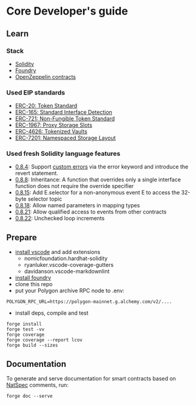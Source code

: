 # Core Developer's guide

## Learn

### Stack

* [Solidity](https://soliditylang.org/)
* [Foundry](https://book.getfoundry.sh/)
* [OpenZeppelin contracts](https://www.openzeppelin.com/contracts)

### Used EIP standards

* [ERC-20: Token Standard](https://eips.ethereum.org/EIPS/eip-20)
* [ERC-165: Standard Interface Detection](https://eips.ethereum.org/EIPS/eip-165)
* [ERC-721: Non-Fungible Token Standard](https://eips.ethereum.org/EIPS/eip-721)
* [ERC-1967: Proxy Storage Slots](https://eips.ethereum.org/EIPS/eip-1967)
* [ERC-4626: Tokenized Vaults](https://eips.ethereum.org/EIPS/eip-4626)
* [ERC-7201: Namespaced Storage Layout](https://eips.ethereum.org/EIPS/eip-7201)

### Used fresh Solidity language features

* [0.8.4](https://github.com/ethereum/solidity/releases/tag/v0.8.4): Support [custom errors](https://soliditylang.org/blog/2021/04/21/custom-errors/) via the error keyword and introduce the revert statement.
* [0.8.8](https://github.com/ethereum/solidity/blob/develop/Changelog.md#088-2021-09-27): Inheritance: A function that overrides only a single interface function does not require the override specifier
* [0.8.15](https://github.com/ethereum/solidity/blob/develop/Changelog.md#0815-2022-06-15): Add E.selector for a non-anonymous event E to access the 32-byte selector topic
* [0.8.18](https://github.com/ethereum/solidity/blob/develop/Changelog.md#0818-2023-02-01): Allow named parameters in mapping types
* [0.8.21](https://soliditylang.org/blog/2023/07/19/solidity-0.8.21-release-announcement/): Allow qualified access to events from other contracts
* [0.8.22](https://soliditylang.org/blog/2023/10/25/solidity-0.8.22-release-announcement/): Unchecked loop increments


## Prepare

* [install vscode](https://code.visualstudio.com/) and add extensions
  * nomicfoundation.hardhat-solidity
  * ryanluker.vscode-coverage-gutters
  * davidanson.vscode-markdownlint
* [install foundry](https://book.getfoundry.sh/getting-started/installation)
* clone this repo
* put your Polygon archive RPC node to .env:

```text
POLYGON_RPC_URL=https://polygon-mainnet.g.alchemy.com/v2/....
```

* install deps, compile and test

```shell
forge install
forge test -vv
forge coverage
forge coverage --report lcov
forge build --sizes
```

## Documentation

To generate and serve documentation for smart contracts based on [NatSpec](https://docs.soliditylang.org/en/latest/natspec-format.html) comments, run:

```shell
forge doc --serve
```

